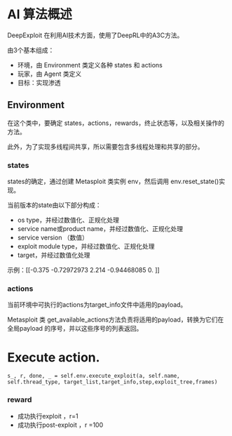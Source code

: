 # AI 算法概述

DeepExploit 在利用AI技术方面，使用了DeepRL中的A3C方法。

由3个基本组成：
- 环境，由 Environment 类定义各种 states 和 actions
- 玩家，由 Agent 类定义
- 目标：实现渗透

## Environment

在这个类中，要确定 states，actions，rewards，终止状态等，以及相关操作的方法。

此外，为了实现多线程间共享，所以需要包含多线程处理和共享的部分。

### states

states的确定，通过创建 Metasploit 类实例 env，然后调用 env.reset_state()实现。

当前版本的state由以下部分构成：
- os type，并经过数值化、正规化处理
- service name或product name，并经过数值化、正规化处理
- service version （数值）
- exploit module type，并经过数值化、正规化处理
- target，并经过数值化处理

示例：[[-0.375      -0.72972973  2.214      -0.94468085  0.        ]]

### actions

当前环境中可执行的actions为target_info文件中适用的payload。

Metasploit 类 get_available_actions方法负责将适用的payload，转换为它们在全局payload 的序号，并以这些序号的列表返回。

# Execute action.
```
s_, r, done, _ = self.env.execute_exploit(a, self.name, self.thread_type, target_list,target_info,step,exploit_tree,frames)
```
### reward

- 成功执行exploit ，r=1
- 成功执行post-exploit ，r =100

